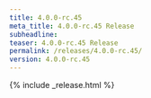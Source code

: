 ```yaml
---
title: 4.0.0-rc.45
meta_title: 4.0.0-rc.45 Release
subheadline: 
teaser: 4.0.0-rc.45 Release
permalink: /releases/4.0.0-rc.45/
version: 4.0.0-rc.45
---
```


{% include _release.html %}
